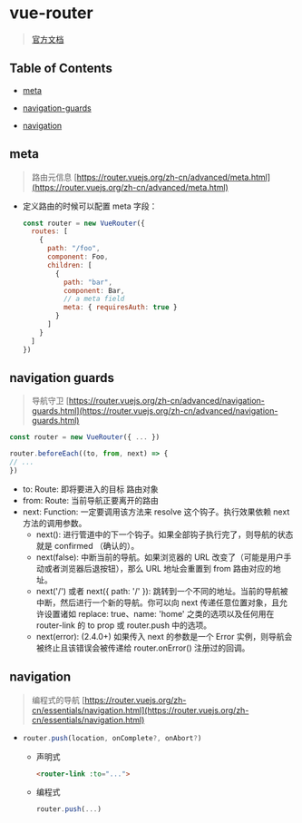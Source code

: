 # vue-router

> [官方文档](https://router.vuejs.org/zh-cn/)

## Table of Contents

- [meta](#meta)

- [navigation-guards](#navigation-guards)

- [navigation](#navigation)

## meta

> 路由元信息 [https://router.vuejs.org/zh-cn/advanced/meta.html](https://router.vuejs.org/zh-cn/advanced/meta.html)

- 定义路由的时候可以配置 meta 字段：

  ```js
  const router = new VueRouter({
    routes: [
      {
        path: "/foo",
        component: Foo,
        children: [
          {
            path: "bar",
            component: Bar,
            // a meta field
            meta: { requiresAuth: true }
          }
        ]
      }
    ]
  })
  ```

## navigation guards

> 导航守卫 [https://router.vuejs.org/zh-cn/advanced/navigation-guards.html](https://router.vuejs.org/zh-cn/advanced/navigation-guards.html)

```js
const router = new VueRouter({ ... })

router.beforeEach((to, from, next) => {
// ...
})
```

- to: Route: 即将要进入的目标 路由对象
- from: Route: 当前导航正要离开的路由
- next: Function: 一定要调用该方法来 resolve 这个钩子。执行效果依赖 next 方法的调用参数。
  - next(): 进行管道中的下一个钩子。如果全部钩子执行完了，则导航的状态就是 confirmed （确认的）。
  - next(false): 中断当前的导航。如果浏览器的 URL 改变了（可能是用户手动或者浏览器后退按钮），那么 URL 地址会重置到 from 路由对应的地址。
  - next('/') 或者 next({ path: '/' }): 跳转到一个不同的地址。当前的导航被中断，然后进行一个新的导航。你可以向 next 传递任意位置对象，且允许设置诸如 replace: true、name: 'home' 之类的选项以及任何用在 router-link 的 to prop 或 router.push 中的选项。
  - next(error): (2.4.0+) 如果传入 next 的参数是一个 Error 实例，则导航会被终止且该错误会被传递给 router.onError() 注册过的回调。

## navigation

> 编程式的导航 [https://router.vuejs.org/zh-cn/essentials/navigation.html](https://router.vuejs.org/zh-cn/essentials/navigation.html)

- ```js
  router.push(location, onComplete?, onAbort?)
  ```

  - 声明式

    ```html
    <router-link :to="...">
    ```

  - 编程式

    ```js
    router.push(...)
    ```
